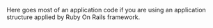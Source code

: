 Here goes most of an application code if you are using an application structure applied by Ruby On Rails framework.
